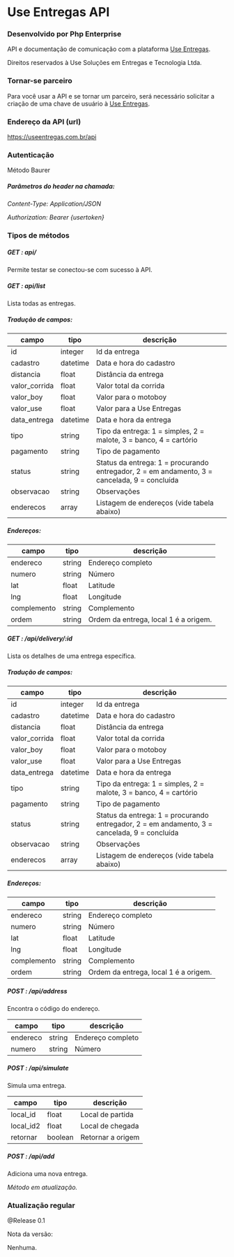 # Use Entregas API
### Desenvolvido por Php Enterprise

API e documentação de comunicação com a plataforma [Use Entregas](http://useentregas.com.br).

Direitos reservados à Use Soluções em Entregas e Tecnologia Ltda.

### Tornar-se parceiro

Para você usar a API e se tornar um parceiro, será necessário solicitar a criação de uma chave de usuário à [Use Entregas](http://useentregas.com.br).

### Endereço da API (url)

https://useentregas.com.br/api

### Autenticação

Método Baurer

##### Parâmetros do header na chamada:

<i>Content-Type: Application/JSON
  
  Authorization: Bearer {usertoken}</i>

### Tipos de métodos

##### GET : api/

Permite testar se conectou-se com sucesso à API.

##### GET : api/list

Lista todas as entregas.

##### Tradução de campos:

| campo         | tipo         |  descrição  |
| ------------- | ------------ | ------------- |
| id            | integer      | Id da entrega
| cadastro            | datetime      | Data e hora do cadastro
| distancia            | float      | Distância da entrega
| valor_corrida            | float      | Valor total da corrida
| valor_boy            | float      | Valor para o motoboy
| valor_use            | float      | Valor para a Use Entregas
| data_entrega            | datetime      | Data e hora da entrega
| tipo            | string      | Tipo da entrega: 1 = simples, 2 = malote, 3 = banco, 4 = cartório
| pagamento            | string      | Tipo de pagamento
| status            | string      | Status da entrega: 1 = procurando entregador, 2 = em andamento, 3 = cancelada, 9 = concluída
| observacao            | string      | Observações
| enderecos | array | Listagem de endereços (vide tabela abaixo) 

##### Endereços:

| campo         | tipo         |  descrição  |
| ------------- | ------------ | ------------- |
| endereco | string | Endereço completo
| numero | string | Número
| lat | float | Latitude
| lng | float | Longitude
| complemento | string | Complemento
| ordem | string | Ordem da entrega, local 1 é a origem.

##### GET : /api/delivery/:id

Lista os detalhes de uma entrega específica.

##### Tradução de campos:

| campo         | tipo         |  descrição  |
| ------------- | ------------ | ------------- |
| id            | integer      | Id da entrega
| cadastro            | datetime      | Data e hora do cadastro
| distancia            | float      | Distância da entrega
| valor_corrida            | float      | Valor total da corrida
| valor_boy            | float      | Valor para o motoboy
| valor_use            | float      | Valor para a Use Entregas
| data_entrega            | datetime      | Data e hora da entrega
| tipo            | string      | Tipo da entrega: 1 = simples, 2 = malote, 3 = banco, 4 = cartório
| pagamento            | string      | Tipo de pagamento
| status            | string      | Status da entrega: 1 = procurando entregador, 2 = em andamento, 3 = cancelada, 9 = concluída
| observacao            | string      | Observações
| enderecos | array | Listagem de endereços (vide tabela abaixo) 

##### Endereços:

| campo         | tipo         |  descrição  |
| ------------- | ------------ | ------------- |
| endereco | string | Endereço completo
| numero | string | Número
| lat | float | Latitude
| lng | float | Longitude
| complemento | string | Complemento
| ordem | string | Ordem da entrega, local 1 é a origem.

##### POST : /api/address
Encontra o código do endereço.

| campo         | tipo         |  descrição  |
| ------------- | ------------ | ------------- |
| endereco | string | Endereço completo
| numero | string | Número

##### POST : /api/simulate
Simula uma entrega.

| campo         | tipo         |  descrição  |
| ------------- | ------------ | ------------- |
| local_id            | float      | Local de partida
| local_id2            | float      | Local de chegada
| retornar            | boolean      | Retornar a origem


##### POST : /api/add
Adiciona uma nova entrega.

<i>Método em atualização.</i>


### Atualização regular

@Release 0.1

Nota da versão:

Nenhuma.
